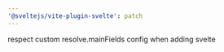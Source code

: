 ```yaml
---
'@sveltejs/vite-plugin-svelte': patch
---
```


respect custom resolve.mainFields config when adding svelte
